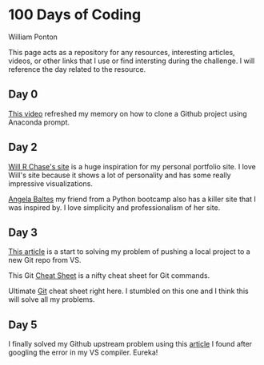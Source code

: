 # 100 Days of Coding

William Ponton

This page acts as a repository for any resources, interesting articles, videos, or other links that I use or find intersting during the challenge.  I will reference the day related to the resource.

## Day 0
[This video](https://www.youtube.com/watch?v=iNjXL9KbN4w) refreshed my memory on how to clone a Github project using Anaconda prompt.


## Day 2
[Will R Chase's site](https://www.williamrchase.com/) is a huge inspiration for my personal portfolio site.  I love Will's site because it shows a lot of personality and has some really impressive visualizations.

[Angela Baltes](https://angelabaltes.com/) my friend from a Python bootcamp also has a killer site that I was inspired by.  I love simplicity and professionalism of her site.

## Day 3
[This article](https://gist.github.com/alexpchin/102854243cd066f8b88e) is a start to solving my problem of pushing a local project to a new Git repo from VS.

This Git [Cheat Sheet](https://github.github.com/training-kit/downloads/github-git-cheat-sheet/) is a nifty cheat sheet for Git commands.

Ultimate [Git](https://gist.github.com/cferdinandi/ef665330286fd5d7127d#file-terminal-cheat-sheet-txt) cheat sheet right here.  I stumbled on this one and I think this will solve all my problems.

## Day 5
I finally solved my Github upstream problem using this [article](https://techoverflow.net/2017/08/09/how-to-solve-git-fatal-no-configured-push-destination/) I found after googling the error in my VS compiler.  Eureka!